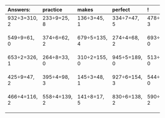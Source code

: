 | Answers: | practice | makes | perfect | ! |
| :--- | :--- | :--- | :--- | :--- |
| 932÷3=310, 2 | 233÷9=25, 8 | 136÷3=45, 1 | 334÷7=47, 5 | 478÷5=95, 3 | 
|   |   |   |   |   | 
|   |   |   |   |   | 
|   |   |   |   |   | 
| 549÷9=61, 0 | 374÷6=62, 2 | 679÷5=135, 4 | 274÷4=68, 2 | 693÷7=99, 0 | 
|   |   |   |   |   | 
|   |   |   |   |   | 
|   |   |   |   |   | 
| 653÷2=326, 1 | 264÷8=33, 0 | 310÷2=155, 0 | 945÷5=189, 0 | 513÷9=57, 0 | 
|   |   |   |   |   | 
|   |   |   |   |   | 
|   |   |   |   |   | 
| 425÷9=47, 2 | 395÷4=98, 3 | 145÷3=48, 1 | 927÷6=154, 3 | 544÷4=136, 0 | 
|   |   |   |   |   | 
|   |   |   |   |   | 
|   |   |   |   |   | 
| 466÷4=116, 2 | 558÷4=139, 2 | 141÷8=17, 5 | 830÷6=138, 2 | 590÷7=84, 2 | 
|   |   |   |   |   | 
|   |   |   |   |   | 
|   |   |   |   |   | 
